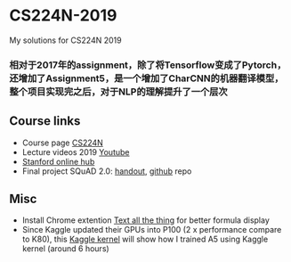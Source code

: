# CS224N-2019

My solutions for CS224N 2019

### 相对于2017年的assignment，除了将Tensorflow变成了Pytorch，还增加了Assignment5，是一个增加了CharCNN的机器翻译模型，整个项目实现完之后，对于NLP的理解提升了一个层次

## Course links
- Course page [CS224N](http://cs224n.stanford.edu)
- Lecture videos 2019 [Youtube](https://www.youtube.com/playlist?list=PLoROMvodv4rOhcuXMZkNm7j3fVwBBY42z)
- [Stanford online hub](http://onlinehub.stanford.edu/cs224)
- Final project SQuAD 2.0: [handout](http://web.stanford.edu/class/cs224n/project/default-final-project-handout.pdf), [github](https://github.com/chrischute/squad) repo

## Misc
- Install Chrome extention
[Text all the thing](https://chrome.google.com/webstore/detail/tex-all-the-things/cbimabofgmfdkicghcadidpemeenbffn)
for better formula display
- Since Kaggle updated their GPUs into P100 (2 x performance compare to K80), this
[Kaggle kernel](https://www.kaggle.com/theunbidden/a5-cs224n-2019) will show how I trained A5 using Kaggle kernel
(around 6 hours)
